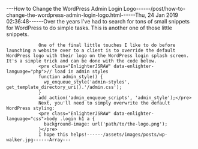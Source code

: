 ---How to Change the WordPress Admin Login Logo------/post/how-to-change-the-wordpress-admin-login-logo.html------Thu, 24 Jan 2019 02:36:48------Over the years I've had to search for tons of small snippets for WordPress to do simple tasks. This is another one of those little snippets.

                One of the final little touches I like to do before launching a website over to a client is to override the default WordPress logo with their logo on the WordPress login splash screen. It's a simple trick and can be done with the code below.
                <pre class="EnlighterJSRAW" data-enlighter-language="php">// load in admin styles
                function admin_style() {
                  wp_enqueue_style('admin-styles', get_template_directory_uri().'/admin.css');
                }
                add_action('admin_enqueue_scripts', 'admin_style');</pre>
                Next, you'll need to simply overwrite the default WordPress styling:
                <pre class="EnlighterJSRAW" data-enlighter-language="css">body .login h1 a {
                  background-image: url('path/to/the-logo.png');
                }</pre>
                I hope this helps!------/assets/images/posts/wp-walker.jpg------Array---